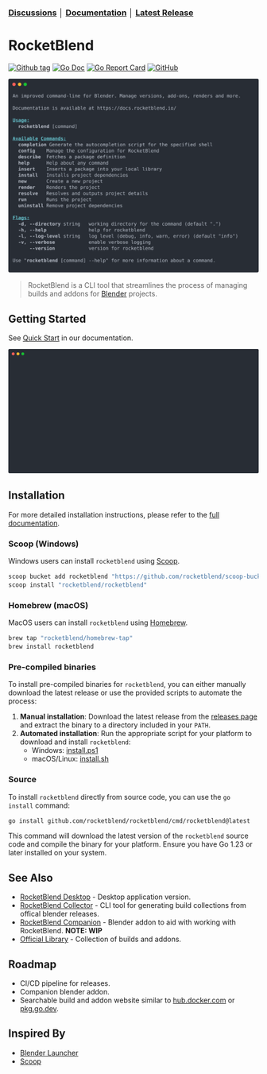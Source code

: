### [Discussions](https://github.com/rocketblend/rocketblend/discussions) │ [Documentation](https://docs.rocketblend.io) │ [Latest Release](https://github.com/rocketblend/rocketblend/releases/latest)

# RocketBlend

[![Github tag](https://badgen.net/github/tag/rocketblend/rocketblend)](https://github.com/rocketblend/rocketblend/tags)
[![Go Doc](https://img.shields.io/badge/go-documentation-blue.svg?style=flat-square)](https://pkg.go.dev/github.com/rocketblend/rocketblend)
[![Go Report Card](https://goreportcard.com/badge/github.com/rocketblend/rocketblend)](https://goreportcard.com/report/github.com/rocketblend/rocketblend)
[![GitHub](https://img.shields.io/github/license/rocketblend/rocketblend)](https://github.com/rocketblend/rocketblend/blob/master/LICENSE)

![Hero image of RocketBlend CLI](docs/examples/rocketblend-help.svg)

> RocketBlend is a CLI tool that streamlines the process of managing builds and addons for [Blender](https://www.blender.org/) projects.

## Getting Started

See [Quick Start](https://docs.rocketblend.io/getting-started/quick-start) in our documentation.

![Demo video RocketBlend CLI](docs/examples/rocketblend-demo.svg)

## Installation

For more detailed installation instructions, please refer to the [full documentation](https://docs.rocketblend.io/getting-started/installation).

### Scoop (Windows)

Windows users can install `rocketblend` using [Scoop](https://scoop.sh/).

```powershell
scoop bucket add rocketblend "https://github.com/rocketblend/scoop-bucket"
scoop install "rocketblend/rocketblend"
```

### Homebrew (macOS)

MacOS users can install `rocketblend` using [Homebrew](https://brew.sh/).

```bash
brew tap "rocketblend/homebrew-tap"
brew install rocketblend
```

### Pre-compiled binaries

To install pre-compiled binaries for `rocketblend`, you can either manually download the latest release or use the provided scripts to automate the process:

1. **Manual installation**: Download the latest release from the [releases page](https://github.com/rocketblend/rocketblend/releases) and extract the binary to a directory included in your `PATH`.
2. **Automated installation**: Run the appropriate script for your platform to download and install `rocketblend`:
   - Windows: [install.ps1](https://raw.githubusercontent.com/rocketblend/rocketblend/master/install.ps1)
   - macOS/Linux: [install.sh](https://raw.githubusercontent.com/rocketblend/rocketblend/master/install.sh)

### Source

To install `rocketblend` directly from source code, you can use the `go install` command:

```bash
go install github.com/rocketblend/rocketblend/cmd/rocketblend@latest
```

This command will download the latest version of the `rocketblend` source code and compile the binary for your platform. Ensure you have Go 1.23 or later installed on your system.

## See Also

- [RocketBlend Desktop](https://github.com/rocketblend/rocketblend-desktop) - Desktop application version.
- [RocketBlend Collector](https://github.com/rocketblend/rocketblend-collector) - CLI tool for generating build collections from offical blender releases.
- [RocketBlend Companion](https://github.com/rocketblend/rocketblend-companion) - Blender addon to aid with working with RocketBlend. **NOTE: WIP**
- [Official Library](https://github.com/rocketblend/official-library) - Collection of builds and addons.

## Roadmap
- CI/CD pipeline for releases.
- Companion blender addon.
- Searchable build and addon website similar to [hub.docker.com](https://hub.docker.com/) or [pkg.go.dev](pkg.go.dev).

## Inspired By

- [Blender Launcher](https://github.com/DotBow/Blender-Launcher)
- [Scoop](https://scoop.sh/)